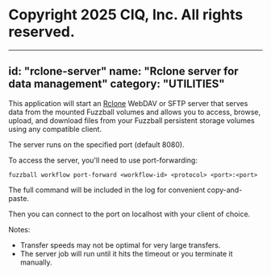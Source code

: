 # Copyright 2025 CIQ, Inc. All rights reserved.
---
id: "rclone-server"
name: "Rclone server for data management"
category: "UTILITIES"
---

This application will start an [Rclone](https://rclone.org/) WebDAV or SFTP
server that serves data from the mounted Fuzzball volumes and allows you to
access, browse, upload, and download files from your Fuzzball persistent storage
volumes using any compatible client.

The server runs on the specified port (default 8080).

To access the server, you'll need to use port-forwarding:
```
fuzzball workflow port-forward <workflow-id> <protocol> <port>:<port>
```

The full command will be included in the log for convenient copy-and-paste.

Then you can connect to the port on localhost with your client of choice.

Notes:
- Transfer speeds may not be optimal for very large transfers.
- The server job will run until it hits the timeout or you terminate it
  manually.
